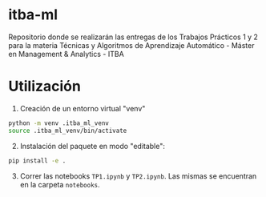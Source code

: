 # itba-ml
Repositorio donde se realizarán las entregas de los Trabajos Prácticos 1 y 2 para la materia Técnicas y Algoritmos de Aprendizaje Automático - Máster en Management &amp; Analytics - ITBA

# Utilización
1. Creación de un entorno virtual "venv"
```bash
python -m venv .itba_ml_venv
source .itba_ml_venv/bin/activate
```
2. Instalación del paquete en modo "editable":
```bash
pip install -e .
```
3. Correr las notebooks `TP1.ipynb` y `TP2.ipynb`. Las mismas se encuentran en la carpeta `notebooks`.